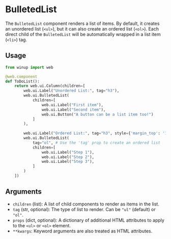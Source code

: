 # BulletedList

The `BulletedList` component renders a list of items. By default, it creates an unordered list (`<ul>`), but it can also create an ordered list (`<ol>`). Each direct child of the `BulletedList` will be automatically wrapped in a list item (`<li>`) tag.

## Usage

```python
from winup import web

@web.component
def ToDoList():
    return web.ui.Column(children=[
        web.ui.Label("Unordered List:", tag="h3"),
        web.ui.BulletedList(
            children=[
                web.ui.Label("First item"),
                web.ui.Label("Second item"),
                web.ui.Button("A button can be a list item too!")
            ]
        ),
        
        web.ui.Label("Ordered List:", tag="h3", style={'margin_top': '1rem'}),
        web.ui.BulletedList(
            tag="ol", # Use the 'tag' prop to create an ordered list
            children=[
                web.ui.Label("Step 1"),
                web.ui.Label("Step 2"),
                web.ui.Label("Step 3"),
            ]
        )
    ])
```

## Arguments
- `children` (list): A list of child components to render as items in the list.
- `tag` (str, optional): The type of list to render. Can be `"ul"` (default) or `"ol"`.
- `props` (dict, optional): A dictionary of additional HTML attributes to apply to the `<ul>` or `<ol>` element.
- `**kwargs`: Keyword arguments are also treated as HTML attributes. 